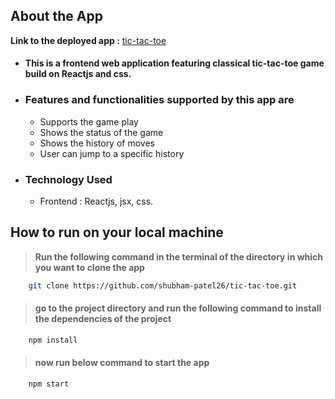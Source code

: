 ## About the App

**Link to the deployed app :** [tic-tac-toe](https://relaxed-torvalds-7c874f.netlify.app/)

* #### This is a frontend web application featuring classical tic-tac-toe game build on Reactjs and css.

* ### Features and functionalities supported by this app are
    * Supports the game play
    * Shows the status of the game
    * Shows the history of moves 
    * User can jump to a specific history

* ### Technology Used
    * Frontend : Reactjs, jsx, css.



## How to run on your local machine

> **Run the following command in the terminal of the directory in which you want to clone the app**

```bash
    git clone https://github.com/shubham-patel26/tic-tac-toe.git
```
> #### go to the project directory and run the following command to install the dependencies of the project
```bash
    npm install
```

> #### now run below command to start the app
```bash
    npm start
```
